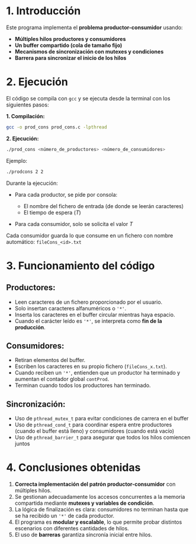 # 1. Introducción
Este programa implementa el **problema productor-consumidor** usando:
- **Múltiples hilos productores y consumidores**
- **Un buffer compartido (cola de tamaño fijo)**
- **Mecanismos de sincronización con mutexes y condiciones**
- **Barrera para sincronizar el inicio de los hilos**


# 2. Ejecución
El código se compila con `gcc` y se ejecuta desde la terminal con los siguientes pasos:

**1. Compilación:**
```bash
gcc -o prod_cons prod_cons.c -lpthread
```

**2. Ejecución:**
```bash
./prod_cons <número_de_productores> <número_de_consumidores>
```

Ejemplo:
```bash
./prodcons 2 2
```


Durante la ejecución:
- Para cada productor, se pide por consola:
    - El nombre del fichero de entrada (de donde se leerán caracteres)
    - El tiempo de espera ($T$)

- Para cada consumidor, solo se solicita el valor $T$

Cada consumidor guarda lo que consume en un fichero con nombre automático: `fileCons_<id>.txt`


# 3. Funcionamiento del código

## Productores:
- Leen caracteres de un fichero proporcionado por el usuario.
- Solo insertan caracteres alfanuméricos o `'*'`.
- Inserta los caracteres en el buffer circular mientras haya espacio.
- Cuando el carácter leído es `'*'`, se interpreta como **fin de la producción**.

## Consumidores:
- Retiran elementos del buffer.
- Escriben los caracteres en su propio fichero (`fileCons_x.txt`).
- Cuando reciben un `'*'`, entienden que un productor ha terminado y aumentan el contador global `contProd`.
- Terminan cuando todos los productores han terminado.


## Sincronización:
- Uso de `pthread_mutex_t` para evitar condiciones de carrera en el buffer
- Uso de `pthread_cond_t` para coordinar espera entre productores (cuando el buffer está lleno) y consumidores (cuando está vacío)
- Uso de `pthread_barrier_t` para asegurar que todos los hilos comiencen juntos


# 4. Conclusiones obtenidas
1. **Correcta implementación del patrón productor-consumidor** con múltiples hilos.
2. Se gestionan adecuadamente los accesos concurrentes a la memoria compartida mediante **mutexes y variables de condición**.
3. La lógica de finalización es clara: consumidores no terminan hasta que se ha recibido un `'*'` de cada productor.
4. El programa es **modular y escalable**, lo que permite probar distintos escenarios con diferentes cantidades de hilos.
5. El uso de **barreras** garantiza sincronía inicial entre hilos.